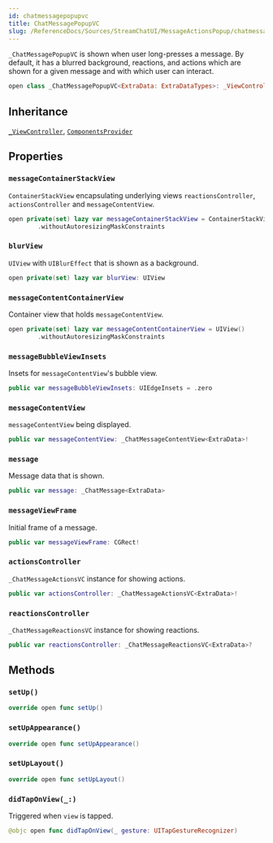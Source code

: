 ```yaml
---
id: chatmessagepopupvc 
title: ChatMessagePopupVC
slug: /ReferenceDocs/Sources/StreamChatUI/MessageActionsPopup/chatmessagepopupvc
---
```


`_ChatMessagePopupVC` is shown when user long-presses a message.
By default, it has a blurred background, reactions, and actions which are shown for a given message
and with which user can interact.

``` swift
open class _ChatMessagePopupVC<ExtraData: ExtraDataTypes>: _ViewController, ComponentsProvider 
```

## Inheritance

[`_ViewController`](../CommonViews/_ViewController), [`ComponentsProvider`](../Utils/ComponentsProvider)

## Properties

### `messageContainerStackView`

`ContainerStackView` encapsulating underlying views `reactionsController`, `actionsController` and `messageContentView`.

``` swift
open private(set) lazy var messageContainerStackView = ContainerStackView()
        .withoutAutoresizingMaskConstraints
```

### `blurView`

`UIView` with `UIBlurEffect` that is shown as a background.

``` swift
open private(set) lazy var blurView: UIView 
```

### `messageContentContainerView`

Container view that holds `messageContentView`.

``` swift
open private(set) lazy var messageContentContainerView = UIView()
        .withoutAutoresizingMaskConstraints
```

### `messageBubbleViewInsets`

Insets for `messageContentView`'s bubble view.

``` swift
public var messageBubbleViewInsets: UIEdgeInsets = .zero
```

### `messageContentView`

`messageContentView` being displayed.

``` swift
public var messageContentView: _ChatMessageContentView<ExtraData>!
```

### `message`

Message data that is shown.

``` swift
public var message: _ChatMessage<ExtraData> 
```

### `messageViewFrame`

Initial frame of a message.

``` swift
public var messageViewFrame: CGRect!
```

### `actionsController`

`_ChatMessageActionsVC` instance for showing actions.

``` swift
public var actionsController: _ChatMessageActionsVC<ExtraData>!
```

### `reactionsController`

`_ChatMessageReactionsVC` instance for showing reactions.

``` swift
public var reactionsController: _ChatMessageReactionsVC<ExtraData>?
```

## Methods

### `setUp()`

``` swift
override open func setUp() 
```

### `setUpAppearance()`

``` swift
override open func setUpAppearance() 
```

### `setUpLayout()`

``` swift
override open func setUpLayout() 
```

### `didTapOnView(_:)`

Triggered when `view` is tapped.

``` swift
@objc open func didTapOnView(_ gesture: UITapGestureRecognizer) 
```
